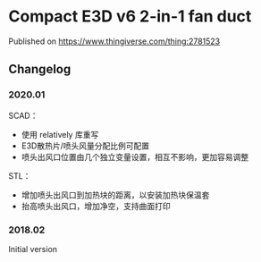 # Compact E3D v6 2-in-1 fan duct

Published on https://www.thingiverse.com/thing:2781523

## Changelog

### 2020.01

SCAD：
- 使用 relatively 库重写
- E3D散热片/喷头风量分配比例可配置
- 喷头出风口位置由几个独立变量设置，相互不影响，更加容易调整

STL：
- 增加喷头出风口到加热块的距离，以安装加热块保温套
- 抬高喷头出风口，增加净空，支持曲面打印

### 2018.02

Initial version
